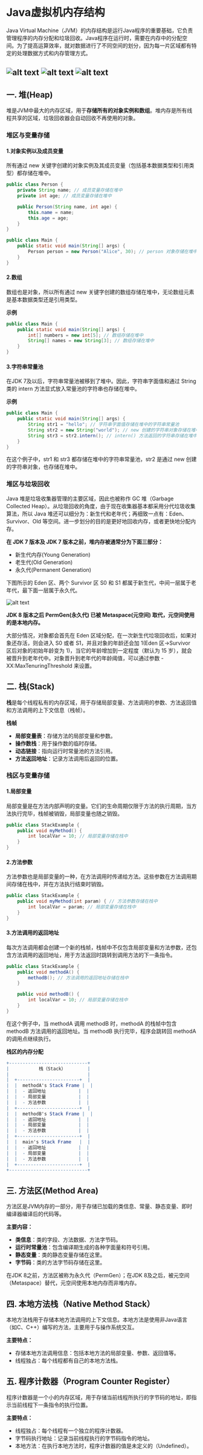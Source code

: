 # Java虚拟机内存结构


Java Virtual Machine（JVM）的内存结构是运行Java程序的重要基础，它负责管理程序的内存分配和垃圾回收。Java程序在运行时，需要在内存中的分配空间。为了提高运算效率，就对数据进行了不同空间的划分，因为每一片区域都有特定的处理数据方式和内存管理方式。

![alt text](image-30.png)
![alt text](image-31.png)
![alt text](image-32.png)
---

## 一. 堆(Heap)

堆是JVM中最大的内存区域，用于**存储所有的对象实例和数组**。堆内存是所有线程共享的区域，垃圾回收器会自动回收不再使用的对象。

### 堆区与变量存储

#### **1.对象实例以及成员变量**

所有通过 new 关键字创建的对象实例及其成员变量（包括基本数据类型和引用类型）都存储在堆中。

```java
public class Person {
    private String name; // 成员变量存储在堆中
    private int age; // 成员变量存储在堆中

    public Person(String name, int age) {
        this.name = name;
        this.age = age;
    }
}

public class Main {
    public static void main(String[] args) {
        Person person = new Person("Alice", 30); // person 对象存储在堆中
    }
}
```

#### **2.数组**

数组也是对象，所以所有通过 new 关键字创建的数组存储在堆中，无论数组元素是基本数据类型还是引用类型。

**示例**
```java
public class Main {
    public static void main(String[] args) {
        int[] numbers = new int[5]; // 数组存储在堆中
        String[] names = new String[3]; // 数组存储在堆中
    }
}
```

#### **3.字符串常量池**
在JDK 7及以后，字符串常量池被移到了堆中。因此，字符串字面值和通过 String 类的 intern 方法显式放入常量池的字符串也存储在堆中。

**示例**

```java
public class Main {
    public static void main(String[] args) {
        String str1 = "hello"; // 字符串字面值存储在堆中的字符串常量池
        String str2 = new String("world"); // new 创建的字符串对象存储在堆中
        String str3 = str2.intern(); // intern() 方法返回的字符串存储在堆中的字符串常量池
    }
}
```
在这个例子中，str1 和 str3 都存储在堆中的字符串常量池，str2 是通过 new 创建的字符串对象，也存储在堆中。

### 堆区与垃圾回收
Java 堆是垃圾收集器管理的主要区域，因此也被称作 GC 堆（Garbage Collected Heap）。从垃圾回收的角度，由于现在收集器基本都采用分代垃圾收集算法，所以 Java 堆还可以细分为：新生代和老年代；再细致一点有：Eden、Survivor、Old 等空间。进一步划分的目的是更好地回收内存，或者更快地分配内存。

**在 JDK 7 版本及 JDK 7 版本之前，堆内存被通常分为下面三部分：**
- 新生代内存(Young Generation)
- 老生代(Old Generation)
- 永久代(Permanent Generation)

下图所示的 Eden 区、两个 Survivor 区 S0 和 S1 都属于新生代，中间一层属于老年代，最下面一层属于永久代。

![alt text](image-33.png)

**JDK 8 版本之后 PermGen(永久代) 已被 Metaspace(元空间) 取代，元空间使用的是本地内存。**

大部分情况，对象都会首先在 Eden 区域分配，在一次新生代垃圾回收后，如果对象还存活，则会进入 S0 或者 S1，并且对象的年龄还会加 1(Eden 区->Survivor 区后对象的初始年龄变为 1)，当它的年龄增加到一定程度（默认为 15 岁），就会被晋升到老年代中。对象晋升到老年代的年龄阈值，可以通过参数 -XX:MaxTenuringThreshold 来设置。
## 二. 栈(Stack)

**栈**是每个线程私有的内存区域，用于存储局部变量、方法调用的参数、方法返回值和方法调用的上下文信息（栈帧）。

**栈帧**
- **局部变量表**：存储方法的局部变量和参数。
- **操作数栈**：用于操作数的临时存储。
- **动态链接**：指向运行时常量池的方法引用。
- **方法返回地址**：记录方法调用后返回的位置。

### 栈区与变量存储

#### 1.局部变量

局部变量是在方法内部声明的变量。它们的生命周期仅限于方法的执行周期，当方法执行完毕，栈帧被销毁，局部变量也随之销毁。

```java
public class StackExample {
    public void myMethod() {
        int localVar = 10; // 局部变量存储在栈中
    }
}
```

#### 2.方法参数

方法参数也是局部变量的一种，在方法调用时传递给方法。这些参数在方法调用期间存储在栈中，并在方法执行结束时销毁。

```java
public class StackExample {
    public void myMethod(int param) { // 方法参数存储在栈中
        int localVar = param; // 局部变量存储在栈中
    }
}
```

#### 3.方法调用的返回地址

每次方法调用都会创建一个新的栈帧，栈帧中不仅包含局部变量和方法参数，还包含方法调用的返回地址，用于方法返回时跳转到调用方法的下一条指令。

```java
public class StackExample {
    public void methodA() {
        methodB(); // 方法调用的返回地址存储在栈中
    }

    public void methodB() {
        int localVar = 10; // 局部变量存储在栈中
    }
}
```
在这个例子中，当 methodA 调用 methodB 时，methodA 的栈帧中包含 methodB 方法调用的返回地址。当 methodB 执行完毕，程序会跳转回 methodA 的调用点继续执行。

**栈区的内存分配**
```mathematica
+-----------------------------+
|           栈（Stack）        |
|                             |
|  +-----------------------+  |
|  |  methodA's Stack Frame |  |
|  |  - 返回地址            |  |
|  |  - 局部变量            |  |
|  |  - 方法参数            |  |
|  +-----------------------+  |
|  |  methodB's Stack Frame |  |
|  |  - 返回地址            |  |
|  |  - 局部变量            |  |
|  |  - 方法参数            |  |
|  +-----------------------+  |
|  |  main's Stack Frame   |  |
|  |  - 返回地址            |  |
|  |  - 局部变量            |  |
|  |  - 方法参数            |  |
|  +-----------------------+  |
+-----------------------------+
```

## 三. 方法区(Method Area)

方法区是JVM内存的一部分，用于存储已加载的类信息、常量、静态变量、即时编译器编译后的代码等。

**主要内容：**
- **类信息**：类的字段、方法数据、方法字节码。
- **运行时常量池**：包含编译期生成的各种字面量和符号引用。
- **静态变量**：类的静态变量存储在这里。
- **字节码**：类的方法字节码存储在这里。

在JDK 8之前，方法区被称为永久代（PermGen）；在JDK 8及之后，被元空间（Metaspace）替代，元空间使用本地内存而非堆内存。

## 四. 本地方法栈（Native Method Stack）
本地方法栈用于存储本地方法调用的上下文信息。本地方法是使用非Java语言（如C、C++）编写的方法，主要用于与操作系统交互。

**主要特点：**

- 存储本地方法调用信息：包括本地方法的局部变量、参数、返回值等。
- 线程独占：每个线程都有自己的本地方法栈。

## 五. 程序计数器（Program Counter Register）
程序计数器是一个小的内存区域，用于存储当前线程所执行的字节码的地址，即指示当前线程下一条指令的执行位置。

**主要特点：**

- 线程独占：每个线程有一个独立的程序计数器。
- 字节码执行地址：记录当前线程执行的字节码指令的地址。
- 本地方法：在执行本地方法时，程序计数器的值是未定义的（Undefined）。
